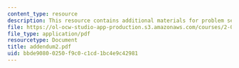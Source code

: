 ```yaml
---
content_type: resource
description: This resource contains additional materials for problem set 2's solution.
file: https://ol-ocw-studio-app-production.s3.amazonaws.com/courses/2-003-modeling-dynamics-and-control-i-spring-2005/bbde90800250f9c0c1cd1bc4e9c42981_addendum2.pdf
file_type: application/pdf
resourcetype: Document
title: addendum2.pdf
uid: bbde9080-0250-f9c0-c1cd-1bc4e9c42981
---
```


